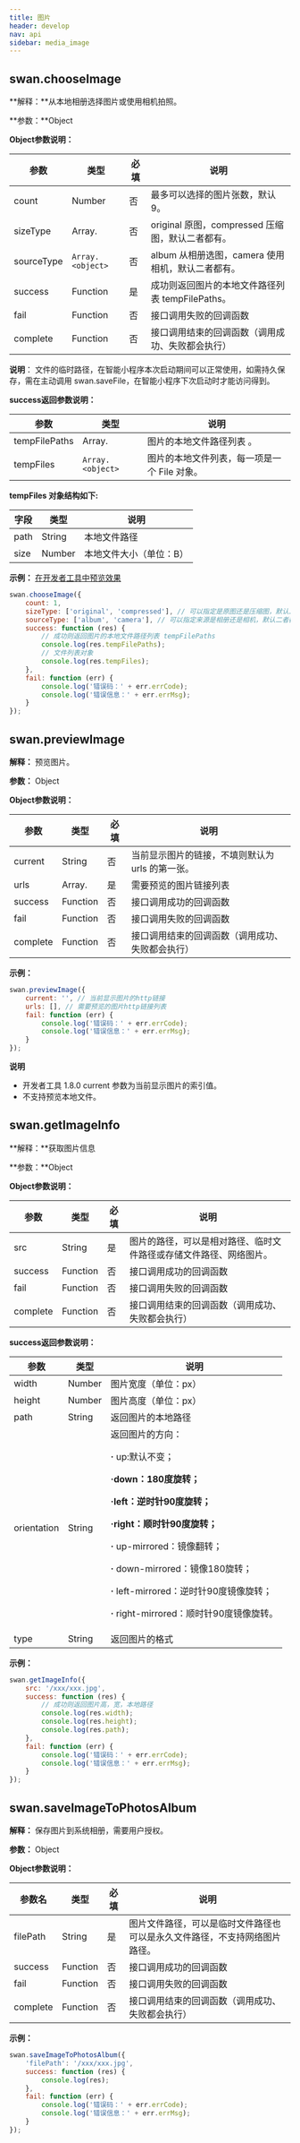 ```yaml
---
title: 图片
header: develop
nav: api
sidebar: media_image
---
```



## swan.chooseImage

**解释：**从本地相册选择图片或使用相机拍照。

**参数：**Object

**Object参数说明：**

|参数 | 类型  |必填 | 说明|
|---- | ---- | ---- | ----|
|count  | Number | 否  | 最多可以选择的图片张数，默认 9。|
|sizeType  |Array.<string>| 否  | original 原图，compressed 压缩图，默认二者都有。|
|sourceType | ` Array.<object> ` |否 |  album 从相册选图，camera 使用相机，默认二者都有。|
|success |Function  |  是 | 成功则返回图片的本地文件路径列表 tempFilePaths。|
|fail  |  Function |   否  | 接口调用失败的回调函数|
|complete   | Function  |  否 |  接口调用结束的回调函数（调用成功、失败都会执行）|

**说明**：
文件的临时路径，在智能小程序本次启动期间可以正常使用，如需持久保存，需在主动调用 swan.saveFile，在智能小程序下次启动时才能访问得到。


**success返回参数说明：**

|参数  |类型|  说明 |
|---- | ---- | ---- |
|tempFilePaths  | Array.<string> |图片的本地文件路径列表 。|
|tempFiles  | ` Array.<object> ` |图片的本地文件列表，每一项是一个 File 对象。|

**tempFiles 对象结构如下:**

|字段 | 类型  |说明|
|---- | ---- | ---- |
|path  |  String  |本地文件路径|
|size   | Number | 本地文件大小（单位：B）|


**示例：**
<a href="swanide://fragment/25d4a08064aa160d2986a38e3f9311921548069510198" title="在开发者工具中预览效果" target="_blank">在开发者工具中预览效果</a>

```js
swan.chooseImage({
    count: 1,
    sizeType: ['original', 'compressed'], // 可以指定是原图还是压缩图，默认二者都有
    sourceType: ['album', 'camera'], // 可以指定来源是相册还是相机，默认二者都有
    success: function (res) {
        // 成功则返回图片的本地文件路径列表 tempFilePaths
        console.log(res.tempFilePaths);
        // 文件列表对象
        console.log(res.tempFiles);
    },
    fail: function (err) {
        console.log('错误码：' + err.errCode);
        console.log('错误信息：' + err.errMsg);
    }
});

```
<!-- #### 错误码

**Andriod**

|错误码|说明|
|--|--|
|202|解析失败，请检查参数是否正确 |
|1002|用户取消操作错误码|

**iOS**

|错误码|说明|
|--|--|
|202|解析失败，请检查参数是否正确 |
|1002|用户取消操作错误码|
|1003|用户没有授权百度使用相册|
|1003|小程序文件目录为空| -->

## swan.previewImage

**解释：** 预览图片。

**参数：** Object

**Object参数说明：**

|参数 | 类型 | 必填  |说明|
|---- | ---- | ---- | ----|
|current |String | 否  | 当前显示图片的链接，不填则默认为 urls 的第一张。|
|urls   | Array.<string> |是 |  需要预览的图片链接列表|
|success| Function |   否  | 接口调用成功的回调函数|
|fail  |  Function  |  否 |  接口调用失败的回调函数|
|complete  |  Function  |  否 |  接口调用结束的回调函数（调用成功、失败都会执行）|


**示例：**

```js
swan.previewImage({
    current: '', // 当前显示图片的http链接
    urls: [], // 需要预览的图片http链接列表
    fail: function (err) {
        console.log('错误码：' + err.errCode);
        console.log('错误信息：' + err.errMsg);
    }
});
```

**说明**

* 开发者工具 1.8.0 current 参数为当前显示图片的索引值。
* 不支持预览本地文件。

<!-- #### 错误码

**Andriod**

|错误码|说明|
|--|--|
|202|解析失败，请检查参数是否正确&nbsp;&nbsp;&nbsp;&nbsp;&nbsp;&nbsp;&nbsp;|

**iOS**

|错误码|说明|
|--|--|
|202|解析失败，请检查参数是否正确&nbsp;&nbsp;&nbsp;&nbsp;&nbsp;&nbsp;&nbsp;| -->

## swan.getImageInfo

**解释：**获取图片信息

**参数：**Object

**Object参数说明：**

|参数  |类型|  必填 | 说明|
|---- | ---- | ---- | ----|
|src |String | 是  | 图片的路径，可以是相对路径、临时文件路径或存储文件路径、网络图片。|
|success| Function  |  否  | 接口调用成功的回调函数|
|fail  |  Function  |  否  | 接口调用失败的回调函数|
|complete |   Function |   否  | 接口调用结束的回调函数（调用成功、失败都会执行）|

**success返回参数说明：**

|参数  |类型 | 说明|
|---- | ---- | ---- |
|width |  Number | 图片宽度（单位：px）|
|height | Number | 图片高度（单位：px）|
|path  |  String | 返回图片的本地路径|
|orientation|String|返回图片的方向：<p>**·** up:默认不变；<p>**·**down：180度旋转；<p>**·**left：逆时针90度旋转；<p>**·**right：顺时针90度旋转；<p>**·** up-mirrored：镜像翻转；<p>**·** down-mirrored：镜像180旋转；<p>**·** left-mirrored：逆时针90度镜像旋转；<p>**·** right-mirrored：顺时针90度镜像旋转。|
|type|String|返回图片的格式 |


**示例：**

```js
swan.getImageInfo({
    src: '/xxx/xxx.jpg',
    success: function (res) {
        // 成功则返回图片高，宽，本地路径
        console.log(res.width);
        console.log(res.height);
        console.log(res.path);
    },
    fail: function (err) {
        console.log('错误码：' + err.errCode);
        console.log('错误信息：' + err.errMsg);
    }
});

```
<!-- #### 错误码

**Andriod**

|错误码|说明|
|--|--|
|201|解析失败，请检查调起协议是否合法|
|202|解析失败，请检查参数是否正确|
|1001|执行失败|

**iOS**

|错误码|说明|
|--|--|
|202|解析失败，请检查参数是否正确 |
|1003|小程序文件夹为空|
|1003|读取图片失败| -->

## swan.saveImageToPhotosAlbum

**解释：** 保存图片到系统相册，需要用户授权。

**参数：** Object

**Object参数说明：**

|参数名| 类型 | 必填 | 说明|
|---- | ---- | ---- |---- |
|filePath  |  String  |是 |  图片文件路径，可以是临时文件路径也可以是永久文件路径，不支持网络图片路径。|
|success |Function |   否  | 接口调用成功的回调函数|
|fail  |  Function  |  否  | 接口调用失败的回调函数|
|complete |   Function |   否  | 接口调用结束的回调函数（调用成功、失败都会执行）|


<!-- **success返回参数说明：**

|参数名| 类型|  说明|
|---- | ---- | ---- |
|errMsg  |String | 调用结果| -->


**示例：**

```js
swan.saveImageToPhotosAlbum({
    'filePath': '/xxx/xxx.jpg',
    success: function (res) {
        console.log(res);
    },
    fail: function (err) {
        console.log('错误码：' + err.errCode);
        console.log('错误信息：' + err.errMsg);
    }
});
```

<!-- #### 错误码

**Andriod**

|错误码|说明|
|--|--|
|201|解析失败，请检查调起协议是否合法。|
|1001|执行失败|

**iOS**

|错误码|说明|
|--|--|
|202|解析失败，请检查参数是否正确。 |
|1003|读取图片路径为空|
|1003|没有读取到任何图片数据|
|200301|相册权限，用户拒绝系统相册权限。|
|200302|相册权限，用户拒绝小程序相册。| -->

